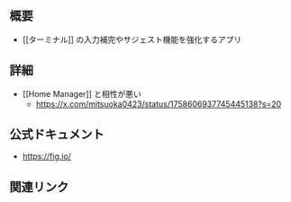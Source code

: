 ## 概要
- [[ターミナル]] の入力補完やサジェスト機能を強化するアプリ

## 詳細
- [[Home Manager]] と相性が悪い
	- https://x.com/mitsuoka0423/status/1758606937745445138?s=20

## 公式ドキュメント
- https://fig.io/

## 関連リンク

